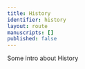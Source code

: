 ```yaml
---
title: History
identifier: history
layout: route
manuscripts: []
published: false
---
```


Some intro about History